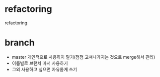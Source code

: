 # refactoring
refactoring

# branch
  - master 개인적으로 사용하지 말기(점점 고쳐나가지는 것으로 merge해서 관리)
  - 이름별로 브랜치 따서 사용하기
  - 그외 사용하고 싶으면 자유롭게 쓰기
